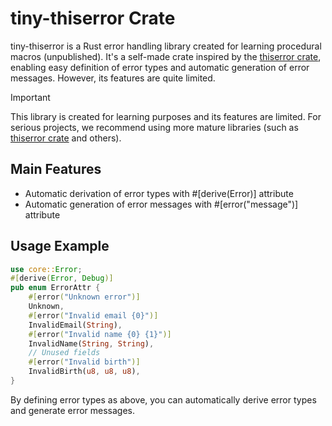# tiny-thiserror Crate
tiny-thiserror is a Rust error handling library created for learning procedural macros (unpublished). It's a self-made crate inspired by the [thiserror crate](https://crates.io/crates/thiserror), enabling easy definition of error types and automatic generation of error messages. However, its features are quite limited.

> [!IMPORTANT]
> This library is created for learning purposes and its features are limited. For serious projects, we recommend using more mature libraries (such as [thiserror crate](https://crates.io/crates/thiserror) and others).

## Main Features
- Automatic derivation of error types with #[derive(Error)] attribute
- Automatic generation of error messages with #[error("message")] attribute

## Usage Example
```rust
use core::Error;
#[derive(Error, Debug)]
pub enum ErrorAttr {
    #[error("Unknown error")]
    Unknown,
    #[error("Invalid email {0}")]
    InvalidEmail(String),
    #[error("Invalid name {0} {1}")]
    InvalidName(String, String),
    // Unused fields
    #[error("Invalid birth")]
    InvalidBirth(u8, u8, u8),
}
```

By defining error types as above, you can automatically derive error types and generate error messages.
